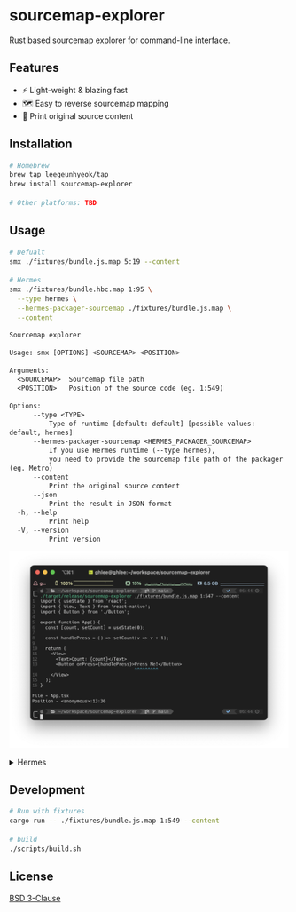 # sourcemap-explorer

Rust based sourcemap explorer for command-line interface.

## Features

- ⚡️ Light-weight & blazing fast
- 🗺️ Easy to reverse sourcemap mapping
- 🌱 Print original source content

## Installation

```bash
# Homebrew
brew tap leegeunhyeok/tap
brew install sourcemap-explorer

# Other platforms: TBD
```

## Usage

```bash
# Defualt
smx ./fixtures/bundle.js.map 5:19 --content

# Hermes
smx ./fixtures/bundle.hbc.map 1:95 \
  --type hermes \
  --hermes-packager-sourcemap ./fixtures/bundle.js.map \
  --content
```

```
Sourcemap explorer

Usage: smx [OPTIONS] <SOURCEMAP> <POSITION>

Arguments:
  <SOURCEMAP>  Sourcemap file path
  <POSITION>   Position of the source code (eg. 1:549)

Options:
      --type <TYPE>
          Type of runtime [default: default] [possible values: default, hermes]
      --hermes-packager-sourcemap <HERMES_PACKAGER_SOURCEMAP>
          If you use Hermes runtime (--type hermes),
          you need to provide the sourcemap file path of the packager (eg. Metro)
      --content
          Print the original source content
      --json
          Print the result in JSON format
  -h, --help
          Print help
  -V, --version
          Print version
```

![preview](image.png)

<details>
<summary>Hermes</summary>

> This section is a guide to lookup packager sourcemap from Hermes bytecode sourcemap manually.

```bash
./hermesc ./fixtures/bundle.hbc
```

```
Hello, world!
Uncaught Error: Boom!
    at anonymous (address at ./fixtures/bundle.hbc:1:95)
    at global (address at ./fixtures/bundle.hbc:1:9)
```

```bash
smx ./fixtures/bundle.hbc.map 1:95

# File - ./fixtures/bundle.js
# Position - <anonymous>:5:19
```

```js
// `<anonymous>:5:19` in bundle.js
throw new Error('Boom!');
```

And you can find the original source code from `index.js`

```bash
smx ./fixtures/bundle.js.map 5:19 --content
```

![preview](hbc-lookup.png)

</details>

## Development

```bash
# Run with fixtures
cargo run -- ./fixtures/bundle.js.map 1:549 --content

# build
./scripts/build.sh
```

## License

[BSD 3-Clause](./LICENSE)
